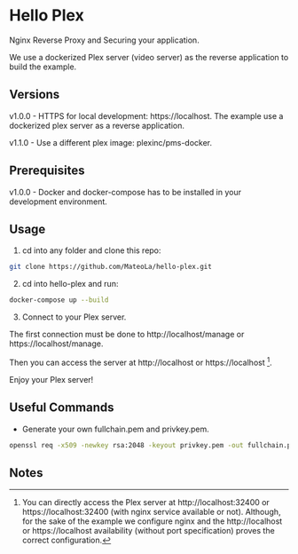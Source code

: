 # Hello Plex

Nginx Reverse Proxy and Securing your application.

We use a dockerized Plex server (video server) as the reverse application to build the example.

## Versions

v1.0.0 - HTTPS for local development: https://localhost. The example use a dockerized plex server as a reverse application.

v1.1.0 - Use a different plex image: plexinc/pms-docker.

## Prerequisites

v1.0.0 - Docker and docker-compose has to be installed in your development environment.

## Usage

1) cd into any folder and clone this repo:

```bash
git clone https://github.com/MateoLa/hello-plex.git
```

2) cd into hello-plex and run:

```bash
docker-compose up --build
```

3) Connect to your Plex server. 

The first connection must be done to http://localhost/manage or https://localhost/manage.

Then you can access the server at http://localhost or https://localhost [^Nt1].

Enjoy your Plex server!

## Useful Commands

* Generate your own fullchain.pem and privkey.pem.
```sh
openssl req -x509 -newkey rsa:2048 -keyout privkey.pem -out fullchain.pem -sha256 -days 3650 -nodes -subj "/C=XX/ST=stateName/L=cityName/O=companyName/OU=companySectionName/CN=Hostname"
```

## Notes

[^Nt1]: You can directly access the Plex server at http://localhost:32400 or https://localhost:32400 (with nginx service available or not). Although, for the sake of the example we configure nginx and the http://localhost or https://localhost availability (without port specification) proves the correct configuration.
